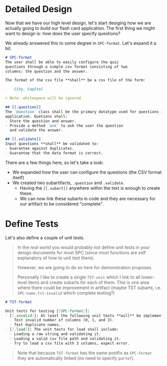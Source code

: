 # Detailed Design

Now that we have our high level design, let's start desiging how we are
actually going to _build_ our flash card application. The first thing
we might want to design is: how does the user specify questions?

We already answered this to some degree in `SPC-format`. Let's expand it a bit.

```markdown
# SPC-format
The user shall be able to easily configure the quiz
questions through a simple csv format consisting of two
columns: the question and the answer.

The format of the csv file **shall** be a csv file of the form:

    City, Capitol

> Note: whitespace will be ignored

## [[.question]]
The `Question` class shall be the primary datatype used for questions in the
application. Quetions shall:
- Store the question and answer.
- Provide a method `ask` to ask the user the question
  and validate the answer.

## [[.validate]]
Input questions **shall** be validated to:
- Guarantee against duplicates.
- Guarantee that the data format is correct.
```

There are a few things here, so let's take a look:
- We expanded _how_ the user can configure the questions (the CSV format itself)
- We created two subartifacts, `.question` and `.validate`.
  - Having the `[[.subart]]` anywhere within the text is enough to create
    these.
  - We can now link these subarts in code and they are necessary for our
    artifact to be considered "complete".

# Define Tests

Let's also define a couple of unit tests.

> In the _real world_ you would probably not define unit tests in your design
> documents for most SPC (since most functions are self explanatory
> of how to unit test them).
>
> However, we are going to do so here for demonstration pruposes.
>
> Personally I like to create a single `TST-unit` which I link to all
> lower-level items and create subarts for each of them. This is one area where
> there could be improvement in artifact (maybe TST subarts, i.e.
> `SPC-name.tst-invalid` which complete testing?)

```markdown
# TST-format

Unit tests for testing [[SPC-format]]:
- [[.invalid]]: At least the following unit tests **will** be implemented:
  - Test invalid number of columns (0, 1, and 3).
  - Test duplicate names.
- [[.load]]: The unit tests for load shall include:
  - Loading a raw string and validating it.
  - Loading a valid csv file path and validating it.
  - Try to load a csv file with 3 columns, expect error.
```

> Note that because `TST-format` has the same postfix as `SPC-format` they are
> automatically linked (no need to specify `partof`).
